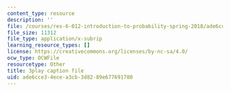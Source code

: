 ```yaml
---
content_type: resource
description: ''
file: /courses/res-6-012-introduction-to-probability-spring-2018/ade6cce34ecea3cb3d8289e677691780_pA83XtLeVig.srt
file_size: 11312
file_type: application/x-subrip
learning_resource_types: []
license: https://creativecommons.org/licenses/by-nc-sa/4.0/
ocw_type: OCWFile
resourcetype: Other
title: 3play caption file
uid: ade6cce3-4ece-a3cb-3d82-89e677691780
---
```


